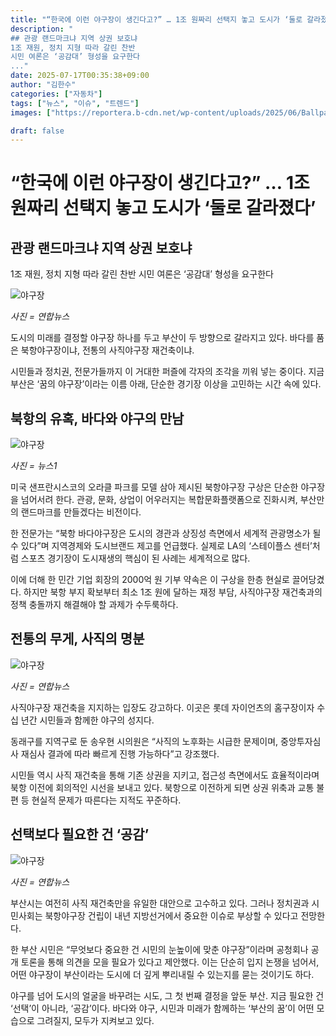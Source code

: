 ```yaml
---
title: "“한국에 이런 야구장이 생긴다고?” … 1조 원짜리 선택지 놓고 도시가 ‘둘로 갈라졌다’"
description: "
## 관광 랜드마크냐 지역 상권 보호냐
1조 재원, 정치 지형 따라 갈린 찬반
시민 여론은 ‘공감대’ 형성을 요구한다
..."
date: 2025-07-17T00:35:38+09:00
author: "김한수"
categories: ["자동차"]
tags: ["뉴스", "이슈", "트렌드"]
images: ["https://reportera.b-cdn.net/wp-content/uploads/2025/06/Ballpark-of-the-Sea-promoted-by-Busan-1024x576.jpg"]

draft: false
---
```


# “한국에 이런 야구장이 생긴다고?” … 1조 원짜리 선택지 놓고 도시가 ‘둘로 갈라졌다’


## 관광 랜드마크냐 지역 상권 보호냐
1조 재원, 정치 지형 따라 갈린 찬반
시민 여론은 ‘공감대’ 형성을 요구한다


![야구장](https://reportera.b-cdn.net/wp-content/uploads/2025/06/Ballpark-of-the-Sea-promoted-by-Busan-1024x576.jpg)

*사진 = 연합뉴스*

도시의 미래를 결정할 야구장 하나를 두고 부산이 두 방향으로 갈라지고 있다. 바다를 품은 북항야구장이냐, 전통의 사직야구장 재건축이냐.

시민들과 정치권, 전문가들까지 이 거대한 퍼즐에 각자의 조각을 끼워 넣는 중이다. 지금 부산은 ‘꿈의 야구장’이라는 이름 아래, 단순한 경기장 이상을 고민하는 시간 속에 있다.


## 북항의 유혹, 바다와 야구의 만남


![야구장](https://reportera.b-cdn.net/wp-content/uploads/2025/06/스테이플스-센터-2-1024x682.jpg)

*사진 = 뉴스1*

미국 샌프란시스코의 오라클 파크를 모델 삼아 제시된 북항야구장 구상은 단순한 야구장을 넘어서려 한다. 관광, 문화, 상업이 어우러지는 복합문화플랫폼으로 진화시켜, 부산만의 랜드마크를 만들겠다는 비전이다.

한 전문가는 “북항 바다야구장은 도시의 경관과 상징성 측면에서 세계적 관광명소가 될 수 있다”며 지역경제와 도시브랜드 제고를 언급했다. 실제로 LA의 ‘스테이플스 센터’처럼 스포츠 경기장이 도시재생의 핵심이 된 사례는 세계적으로 많다.

이에 더해 한 민간 기업 회장의 2000억 원 기부 약속은 이 구상을 한층 현실로 끌어당겼다. 하지만 북항 부지 확보부터 최소 1조 원에 달하는 재정 부담, 사직야구장 재건축과의 정책 충돌까지 해결해야 할 과제가 수두룩하다.


## 전통의 무게, 사직의 명분


![야구장](https://reportera.b-cdn.net/wp-content/uploads/2025/06/부산-사직야구장-3-1024x693.jpg)

*사진 = 연합뉴스*

사직야구장 재건축을 지지하는 입장도 강고하다. 이곳은 롯데 자이언츠의 홈구장이자 수십 년간 시민들과 함께한 야구의 성지다.

동래구를 지역구로 둔 송우현 시의원은 “사직의 노후화는 시급한 문제이며, 중앙투자심사 재심사 결과에 따라 빠르게 진행 가능하다”고 강조했다.

시민들 역시 사직 재건축을 통해 기존 상권을 지키고, 접근성 측면에서도 효율적이라며 북항 이전에 회의적인 시선을 보내고 있다. 북항으로 이전하게 되면 상권 위축과 교통 불편 등 현실적 문제가 따른다는 지적도 꾸준하다.


## 선택보다 필요한 건 ‘공감’


![야구장](https://reportera.b-cdn.net/wp-content/uploads/2025/06/오라클-파크-4-1024x641.jpg)

*사진 = 연합뉴스*

부산시는 여전히 사직 재건축만을 유일한 대안으로 고수하고 있다. 그러나 정치권과 시민사회는 북항야구장 건립이 내년 지방선거에서 중요한 이슈로 부상할 수 있다고 전망한다.

한 부산 시민은 “무엇보다 중요한 건 시민의 눈높이에 맞춘 야구장”이라며 공청회나 공개 토론을 통해 의견을 모을 필요가 있다고 제안했다. 이는 단순히 입지 논쟁을 넘어서, 어떤 야구장이 부산이라는 도시에 더 깊게 뿌리내릴 수 있는지를 묻는 것이기도 하다.

야구를 넘어 도시의 얼굴을 바꾸려는 시도, 그 첫 번째 결정을 앞둔 부산. 지금 필요한 건 ‘선택’이 아니라, ‘공감’이다. 바다와 야구, 시민과 미래가 함께하는 ‘부산의 꿈’이 어떤 모습으로 그려질지, 모두가 지켜보고 있다.
